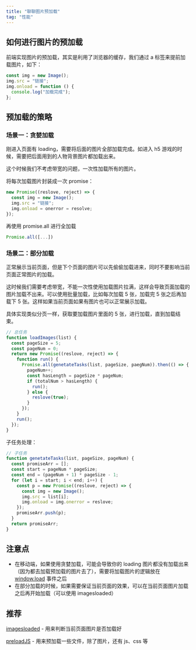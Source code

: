 ```yaml
---
title: "聊聊图片预加载"
tag: "性能"
---
```


## 如何进行图片的预加载

前端实现图片的预加载，其实是利用了浏览器的缓存，我们通过 a 标签来提前加载图片，如下：

```js
const img = new Image();
img.src = "链接";
img.onload = function () {
  console.log("加载完成");
};
```

## 预加载的策略

### 场景一：贪婪加载

刚进入页面有 loading，需要将后面的图片全部加载完成。如进入 h5 游戏的时候，需要把后面用到的人物背景图片都加载出来。

这个时候我们不考虑带宽的问题，一次性加载所有的图片。

将每次加载图片封装成一次 promise：

```js
new Promise((reslove, reject) => {
  const img = new Image();
  img.src = "链接";
  img.onload = onerror = resolve;
});
```

再使用 promise.all 进行全加载

```js
Promise.all([...])
```

### 场景二：部分加载

正常展示当前页面，但是下个页面的图片可以先偷偷加载进来，同时不要影响当前页面正常图片的加载。

这时候我们需要考虑带宽，不能一次性使用加载图片拉满，这样会导致页面加载的图片加载不出来。可以使用批量加载，比如每次加载 5 张，加载完 5 张之后再加载下 5 张。这样如果当前页面如果有图片也可以正常展示加载。

具体实现类似分页一样，获取要加载图片里面的 5 张，进行加载，直到加载结束。

```js
// 总任务
function loadImages(list) {
  const pageSize = 5;
  const pageNum = 0;
  return new Promise((reslove, reject) => {
    function run() {
      Promise.all(genetateTasks(list, pageSize, paegNum)).then(() => {
        pageNum++;
        const hasLength = pageSize * pageNum;
        if (totalNum > hasLength) {
          run();
        } else {
          reslove(true);
        }
      });
    }
    run();
  });
}
```

子任务处理：

```js
// 子任务
function genetateTasks(list, pageSize, pageNum) {
  const promiseArr = [];
  const start = pageNum * pageSize;
  const end = (pageNum + 1) * pageSize - 1;
  for (let i = start; i < end; i++) {
    const p = new Promise((reslove, reject) => {
      const img = new Image();
      img.src = list[i];
      img.onload = img.onerror = reslove;
    });
    promiseArr.push(p);
  }
  return promiseArr;
}
```

## 注意点

- 在移动端，如果使用贪婪加载，可能会导致你的 loading 图片都没有加载出来（因为都去加载预加载的图片去了），需要将加载图片的逻辑放在 [window.load](https://developer.mozilla.org/zh-CN/docs/Web/API/Window/load_event) 事件之后
- 在部分加载的时候，如果需要保证当前页面的效果，可以在当前页面图片加载之后再开始加载（可以使用 imagesloaded）

## 推荐

[imagesloaded](https://github.com/desandro/imagesloaded) - 用来判断当前页面图片是否加载好

[preloadJS](https://github.com/CreateJS/PreloadJS) - 用来预加载一些文件，除了图片，还有 js、css 等
